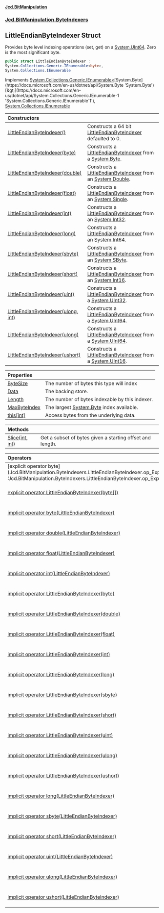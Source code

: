 #### [Jcd.BitManipulation](index.md 'index')
### [Jcd.BitManipulation.ByteIndexers](Jcd.BitManipulation.ByteIndexers.md 'Jcd.BitManipulation.ByteIndexers')

## LittleEndianByteIndexer Struct

Provides byte level indexing operations (set, get) on
a [System.UInt64](https://docs.microsoft.com/en-us/dotnet/api/System.UInt64 'System.UInt64'). Zero is the most
significant byte.

```csharp
public struct LittleEndianByteIndexer :
System.Collections.Generic.IEnumerable<byte>,
System.Collections.IEnumerable
```

Implements [System.Collections.Generic.IEnumerable&lt;](https://docs.microsoft.com/en-us/dotnet/api/System.Collections.Generic.IEnumerable-1 'System.Collections.Generic.IEnumerable`1')[System.Byte](https://docs.microsoft.com/en-us/dotnet/api/System.Byte 'System.Byte')[&gt;](https://docs.microsoft.com/en-us/dotnet/api/System.Collections.Generic.IEnumerable-1 'System.Collections.Generic.IEnumerable`1'), [System.Collections.IEnumerable](https://docs.microsoft.com/en-us/dotnet/api/System.Collections.IEnumerable 'System.Collections.IEnumerable')

| Constructors                                                                                                                                                                                                                         |                                                                                                                                                                                                                                                                    |
|:-------------------------------------------------------------------------------------------------------------------------------------------------------------------------------------------------------------------------------------|:-------------------------------------------------------------------------------------------------------------------------------------------------------------------------------------------------------------------------------------------------------------------|
| [LittleEndianByteIndexer()](Jcd.BitManipulation.ByteIndexers.LittleEndianByteIndexer.LittleEndianByteIndexer().md 'Jcd.BitManipulation.ByteIndexers.LittleEndianByteIndexer.LittleEndianByteIndexer()')                              | Constructs a 64 bit [LittleEndianByteIndexer](Jcd.BitManipulation.ByteIndexers.LittleEndianByteIndexer.md 'Jcd.BitManipulation.ByteIndexers.LittleEndianByteIndexer') defaulted to 0.                                                                              |
| [LittleEndianByteIndexer(byte)](Jcd.BitManipulation.ByteIndexers.LittleEndianByteIndexer.LittleEndianByteIndexer(byte).md 'Jcd.BitManipulation.ByteIndexers.LittleEndianByteIndexer.LittleEndianByteIndexer(byte)')                  | Constructs a [LittleEndianByteIndexer](Jcd.BitManipulation.ByteIndexers.LittleEndianByteIndexer.md 'Jcd.BitManipulation.ByteIndexers.LittleEndianByteIndexer') from a [System.Byte](https://docs.microsoft.com/en-us/dotnet/api/System.Byte 'System.Byte').        |
| [LittleEndianByteIndexer(double)](Jcd.BitManipulation.ByteIndexers.LittleEndianByteIndexer.LittleEndianByteIndexer(double).md 'Jcd.BitManipulation.ByteIndexers.LittleEndianByteIndexer.LittleEndianByteIndexer(double)')            | Constructs a [LittleEndianByteIndexer](Jcd.BitManipulation.ByteIndexers.LittleEndianByteIndexer.md 'Jcd.BitManipulation.ByteIndexers.LittleEndianByteIndexer') from an [System.Double](https://docs.microsoft.com/en-us/dotnet/api/System.Double 'System.Double'). |
| [LittleEndianByteIndexer(float)](Jcd.BitManipulation.ByteIndexers.LittleEndianByteIndexer.LittleEndianByteIndexer(float).md 'Jcd.BitManipulation.ByteIndexers.LittleEndianByteIndexer.LittleEndianByteIndexer(float)')               | Constructs a [LittleEndianByteIndexer](Jcd.BitManipulation.ByteIndexers.LittleEndianByteIndexer.md 'Jcd.BitManipulation.ByteIndexers.LittleEndianByteIndexer') from an [System.Single](https://docs.microsoft.com/en-us/dotnet/api/System.Single 'System.Single'). |
| [LittleEndianByteIndexer(int)](Jcd.BitManipulation.ByteIndexers.LittleEndianByteIndexer.LittleEndianByteIndexer(int).md 'Jcd.BitManipulation.ByteIndexers.LittleEndianByteIndexer.LittleEndianByteIndexer(int)')                     | Constructs a [LittleEndianByteIndexer](Jcd.BitManipulation.ByteIndexers.LittleEndianByteIndexer.md 'Jcd.BitManipulation.ByteIndexers.LittleEndianByteIndexer') from an [System.Int32](https://docs.microsoft.com/en-us/dotnet/api/System.Int32 'System.Int32').    |
| [LittleEndianByteIndexer(long)](Jcd.BitManipulation.ByteIndexers.LittleEndianByteIndexer.LittleEndianByteIndexer(long).md 'Jcd.BitManipulation.ByteIndexers.LittleEndianByteIndexer.LittleEndianByteIndexer(long)')                  | Constructs a [LittleEndianByteIndexer](Jcd.BitManipulation.ByteIndexers.LittleEndianByteIndexer.md 'Jcd.BitManipulation.ByteIndexers.LittleEndianByteIndexer') from an [System.Int64](https://docs.microsoft.com/en-us/dotnet/api/System.Int64 'System.Int64').    |
| [LittleEndianByteIndexer(sbyte)](Jcd.BitManipulation.ByteIndexers.LittleEndianByteIndexer.LittleEndianByteIndexer(sbyte).md 'Jcd.BitManipulation.ByteIndexers.LittleEndianByteIndexer.LittleEndianByteIndexer(sbyte)')               | Constructs a [LittleEndianByteIndexer](Jcd.BitManipulation.ByteIndexers.LittleEndianByteIndexer.md 'Jcd.BitManipulation.ByteIndexers.LittleEndianByteIndexer') from an [System.SByte](https://docs.microsoft.com/en-us/dotnet/api/System.SByte 'System.SByte').    |
| [LittleEndianByteIndexer(short)](Jcd.BitManipulation.ByteIndexers.LittleEndianByteIndexer.LittleEndianByteIndexer(short).md 'Jcd.BitManipulation.ByteIndexers.LittleEndianByteIndexer.LittleEndianByteIndexer(short)')               | Constructs a [LittleEndianByteIndexer](Jcd.BitManipulation.ByteIndexers.LittleEndianByteIndexer.md 'Jcd.BitManipulation.ByteIndexers.LittleEndianByteIndexer') from an [System.Int16](https://docs.microsoft.com/en-us/dotnet/api/System.Int16 'System.Int16').    |
| [LittleEndianByteIndexer(uint)](Jcd.BitManipulation.ByteIndexers.LittleEndianByteIndexer.LittleEndianByteIndexer(uint).md 'Jcd.BitManipulation.ByteIndexers.LittleEndianByteIndexer.LittleEndianByteIndexer(uint)')                  | Constructs a [LittleEndianByteIndexer](Jcd.BitManipulation.ByteIndexers.LittleEndianByteIndexer.md 'Jcd.BitManipulation.ByteIndexers.LittleEndianByteIndexer') from a [System.UInt32](https://docs.microsoft.com/en-us/dotnet/api/System.UInt32 'System.UInt32').  |
| [LittleEndianByteIndexer(ulong, int)](Jcd.BitManipulation.ByteIndexers.LittleEndianByteIndexer.LittleEndianByteIndexer(ulong,int).md 'Jcd.BitManipulation.ByteIndexers.LittleEndianByteIndexer.LittleEndianByteIndexer(ulong, int)') | Constructs a [LittleEndianByteIndexer](Jcd.BitManipulation.ByteIndexers.LittleEndianByteIndexer.md 'Jcd.BitManipulation.ByteIndexers.LittleEndianByteIndexer') from a [System.UInt64](https://docs.microsoft.com/en-us/dotnet/api/System.UInt64 'System.UInt64').  |
| [LittleEndianByteIndexer(ulong)](Jcd.BitManipulation.ByteIndexers.LittleEndianByteIndexer.LittleEndianByteIndexer(ulong).md 'Jcd.BitManipulation.ByteIndexers.LittleEndianByteIndexer.LittleEndianByteIndexer(ulong)')               | Constructs a [LittleEndianByteIndexer](Jcd.BitManipulation.ByteIndexers.LittleEndianByteIndexer.md 'Jcd.BitManipulation.ByteIndexers.LittleEndianByteIndexer') from a [System.UInt64](https://docs.microsoft.com/en-us/dotnet/api/System.UInt64 'System.UInt64').  |
| [LittleEndianByteIndexer(ushort)](Jcd.BitManipulation.ByteIndexers.LittleEndianByteIndexer.LittleEndianByteIndexer(ushort).md 'Jcd.BitManipulation.ByteIndexers.LittleEndianByteIndexer.LittleEndianByteIndexer(ushort)')            | Constructs a [LittleEndianByteIndexer](Jcd.BitManipulation.ByteIndexers.LittleEndianByteIndexer.md 'Jcd.BitManipulation.ByteIndexers.LittleEndianByteIndexer') from a [System.UInt16](https://docs.microsoft.com/en-us/dotnet/api/System.UInt16 'System.UInt16').  |

| Properties                                                                                                                                                       |                                                                                                                   |
|:-----------------------------------------------------------------------------------------------------------------------------------------------------------------|:------------------------------------------------------------------------------------------------------------------|
| [ByteSize](Jcd.BitManipulation.ByteIndexers.LittleEndianByteIndexer.ByteSize.md 'Jcd.BitManipulation.ByteIndexers.LittleEndianByteIndexer.ByteSize')             | The number of bytes this type will index                                                                          |
| [Data](Jcd.BitManipulation.ByteIndexers.LittleEndianByteIndexer.Data.md 'Jcd.BitManipulation.ByteIndexers.LittleEndianByteIndexer.Data')                         | The backing store.                                                                                                |
| [Length](Jcd.BitManipulation.ByteIndexers.LittleEndianByteIndexer.Length.md 'Jcd.BitManipulation.ByteIndexers.LittleEndianByteIndexer.Length')                   | The number of bytes indexable by this indexer.                                                                    |
| [MaxByteIndex](Jcd.BitManipulation.ByteIndexers.LittleEndianByteIndexer.MaxByteIndex.md 'Jcd.BitManipulation.ByteIndexers.LittleEndianByteIndexer.MaxByteIndex') | The largest [System.Byte](https://docs.microsoft.com/en-us/dotnet/api/System.Byte 'System.Byte') index available. |
| [this[int]](Jcd.BitManipulation.ByteIndexers.LittleEndianByteIndexer.this[int].md 'Jcd.BitManipulation.ByteIndexers.LittleEndianByteIndexer.this[int]')          | Access bytes from the underlying data.                                                                            |

| Methods                                                                                                                                                                  |                                                           |
|:-------------------------------------------------------------------------------------------------------------------------------------------------------------------------|:----------------------------------------------------------|
| [Slice(int, int)](Jcd.BitManipulation.ByteIndexers.LittleEndianByteIndexer.Slice(int,int).md 'Jcd.BitManipulation.ByteIndexers.LittleEndianByteIndexer.Slice(int, int)') | Get a subset of bytes given a starting offset and length. |

| Operators                                                                                                                                                                                                                                                                                                                            |                                                                                                                                                                                                                                                                            |
|:-------------------------------------------------------------------------------------------------------------------------------------------------------------------------------------------------------------------------------------------------------------------------------------------------------------------------------------|:---------------------------------------------------------------------------------------------------------------------------------------------------------------------------------------------------------------------------------------------------------------------------|
| [explicit operator byte[](LittleEndianByteIndexer)](Jcd.BitManipulation.ByteIndexers.LittleEndianByteIndexer.op_Explicitbyte[](Jcd.BitManipulation.ByteIndexers.LittleEndianByteIndexer).md 'Jcd.BitManipulation.ByteIndexers.LittleEndianByteIndexer.op_Explicit byte[](Jcd.BitManipulation.ByteIndexers.LittleEndianByteIndexer)') | Explicitly converts the [LittleEndianByteIndexer](Jcd.BitManipulation.ByteIndexers.LittleEndianByteIndexer.md 'Jcd.BitManipulation.ByteIndexers.LittleEndianByteIndexer') to an array of bytes.                                                                            |
| [explicit operator LittleEndianByteIndexer(byte[])](Jcd.BitManipulation.ByteIndexers.LittleEndianByteIndexer.op_ExplicitJcd.BitManipulation.ByteIndexers.LittleEndianByteIndexer(byte[]).md 'Jcd.BitManipulation.ByteIndexers.LittleEndianByteIndexer.op_Explicit Jcd.BitManipulation.ByteIndexers.LittleEndianByteIndexer(byte[])') | Explicitly converts an array of  bytes to a [LittleEndianByteIndexer](Jcd.BitManipulation.ByteIndexers.LittleEndianByteIndexer.md 'Jcd.BitManipulation.ByteIndexers.LittleEndianByteIndexer').                                                                             |
| [implicit operator byte(LittleEndianByteIndexer)](Jcd.BitManipulation.ByteIndexers.LittleEndianByteIndexer.op_Implicitbyte(Jcd.BitManipulation.ByteIndexers.LittleEndianByteIndexer).md 'Jcd.BitManipulation.ByteIndexers.LittleEndianByteIndexer.op_Implicit byte(Jcd.BitManipulation.ByteIndexers.LittleEndianByteIndexer)')       | Implicitly converts the [LittleEndianByteIndexer](Jcd.BitManipulation.ByteIndexers.LittleEndianByteIndexer.md 'Jcd.BitManipulation.ByteIndexers.LittleEndianByteIndexer') to a [System.UInt64](https://docs.microsoft.com/en-us/dotnet/api/System.UInt64 'System.UInt64'). |
| [implicit operator double(LittleEndianByteIndexer)](Jcd.BitManipulation.ByteIndexers.LittleEndianByteIndexer.op_Implicitdouble(Jcd.BitManipulation.ByteIndexers.LittleEndianByteIndexer).md 'Jcd.BitManipulation.ByteIndexers.LittleEndianByteIndexer.op_Implicit double(Jcd.BitManipulation.ByteIndexers.LittleEndianByteIndexer)') | Implicitly converts the byte indexer to its underlying data type.                                                                                                                                                                                                          |
| [implicit operator float(LittleEndianByteIndexer)](Jcd.BitManipulation.ByteIndexers.LittleEndianByteIndexer.op_Implicitfloat(Jcd.BitManipulation.ByteIndexers.LittleEndianByteIndexer).md 'Jcd.BitManipulation.ByteIndexers.LittleEndianByteIndexer.op_Implicit float(Jcd.BitManipulation.ByteIndexers.LittleEndianByteIndexer)')    | Implicitly converts the [LittleEndianByteIndexer](Jcd.BitManipulation.ByteIndexers.LittleEndianByteIndexer.md 'Jcd.BitManipulation.ByteIndexers.LittleEndianByteIndexer') to a [System.Single](https://docs.microsoft.com/en-us/dotnet/api/System.Single 'System.Single'). |
| [implicit operator int(LittleEndianByteIndexer)](Jcd.BitManipulation.ByteIndexers.LittleEndianByteIndexer.op_Implicitint(Jcd.BitManipulation.ByteIndexers.LittleEndianByteIndexer).md 'Jcd.BitManipulation.ByteIndexers.LittleEndianByteIndexer.op_Implicit int(Jcd.BitManipulation.ByteIndexers.LittleEndianByteIndexer)')          | Implicitly converts the [LittleEndianByteIndexer](Jcd.BitManipulation.ByteIndexers.LittleEndianByteIndexer.md 'Jcd.BitManipulation.ByteIndexers.LittleEndianByteIndexer') to a [System.UInt64](https://docs.microsoft.com/en-us/dotnet/api/System.UInt64 'System.UInt64'). |
| [implicit operator LittleEndianByteIndexer(byte)](Jcd.BitManipulation.ByteIndexers.LittleEndianByteIndexer.op_ImplicitJcd.BitManipulation.ByteIndexers.LittleEndianByteIndexer(byte).md 'Jcd.BitManipulation.ByteIndexers.LittleEndianByteIndexer.op_Implicit Jcd.BitManipulation.ByteIndexers.LittleEndianByteIndexer(byte)')       | Implicitly converts a [System.Byte](https://docs.microsoft.com/en-us/dotnet/api/System.Byte 'System.Byte') to a [LittleEndianByteIndexer](Jcd.BitManipulation.ByteIndexers.LittleEndianByteIndexer.md 'Jcd.BitManipulation.ByteIndexers.LittleEndianByteIndexer').         |
| [implicit operator LittleEndianByteIndexer(double)](Jcd.BitManipulation.ByteIndexers.LittleEndianByteIndexer.op_ImplicitJcd.BitManipulation.ByteIndexers.LittleEndianByteIndexer(double).md 'Jcd.BitManipulation.ByteIndexers.LittleEndianByteIndexer.op_Implicit Jcd.BitManipulation.ByteIndexers.LittleEndianByteIndexer(double)') | Implicitly converts a [System.Double](https://docs.microsoft.com/en-us/dotnet/api/System.Double 'System.Double') to a [LittleEndianByteIndexer](Jcd.BitManipulation.ByteIndexers.LittleEndianByteIndexer.md 'Jcd.BitManipulation.ByteIndexers.LittleEndianByteIndexer').   |
| [implicit operator LittleEndianByteIndexer(float)](Jcd.BitManipulation.ByteIndexers.LittleEndianByteIndexer.op_ImplicitJcd.BitManipulation.ByteIndexers.LittleEndianByteIndexer(float).md 'Jcd.BitManipulation.ByteIndexers.LittleEndianByteIndexer.op_Implicit Jcd.BitManipulation.ByteIndexers.LittleEndianByteIndexer(float)')    | Implicitly converts a [System.Single](https://docs.microsoft.com/en-us/dotnet/api/System.Single 'System.Single') to a [LittleEndianByteIndexer](Jcd.BitManipulation.ByteIndexers.LittleEndianByteIndexer.md 'Jcd.BitManipulation.ByteIndexers.LittleEndianByteIndexer').   |
| [implicit operator LittleEndianByteIndexer(int)](Jcd.BitManipulation.ByteIndexers.LittleEndianByteIndexer.op_ImplicitJcd.BitManipulation.ByteIndexers.LittleEndianByteIndexer(int).md 'Jcd.BitManipulation.ByteIndexers.LittleEndianByteIndexer.op_Implicit Jcd.BitManipulation.ByteIndexers.LittleEndianByteIndexer(int)')          | Implicitly converts a [System.Int32](https://docs.microsoft.com/en-us/dotnet/api/System.Int32 'System.Int32') to a [LittleEndianByteIndexer](Jcd.BitManipulation.ByteIndexers.LittleEndianByteIndexer.md 'Jcd.BitManipulation.ByteIndexers.LittleEndianByteIndexer').      |
| [implicit operator LittleEndianByteIndexer(long)](Jcd.BitManipulation.ByteIndexers.LittleEndianByteIndexer.op_ImplicitJcd.BitManipulation.ByteIndexers.LittleEndianByteIndexer(long).md 'Jcd.BitManipulation.ByteIndexers.LittleEndianByteIndexer.op_Implicit Jcd.BitManipulation.ByteIndexers.LittleEndianByteIndexer(long)')       | Implicitly converts an [System.Int64](https://docs.microsoft.com/en-us/dotnet/api/System.Int64 'System.Int64') to a [LittleEndianByteIndexer](Jcd.BitManipulation.ByteIndexers.LittleEndianByteIndexer.md 'Jcd.BitManipulation.ByteIndexers.LittleEndianByteIndexer').     |
| [implicit operator LittleEndianByteIndexer(sbyte)](Jcd.BitManipulation.ByteIndexers.LittleEndianByteIndexer.op_ImplicitJcd.BitManipulation.ByteIndexers.LittleEndianByteIndexer(sbyte).md 'Jcd.BitManipulation.ByteIndexers.LittleEndianByteIndexer.op_Implicit Jcd.BitManipulation.ByteIndexers.LittleEndianByteIndexer(sbyte)')    | Implicitly converts an [System.SByte](https://docs.microsoft.com/en-us/dotnet/api/System.SByte 'System.SByte') to a [LittleEndianByteIndexer](Jcd.BitManipulation.ByteIndexers.LittleEndianByteIndexer.md 'Jcd.BitManipulation.ByteIndexers.LittleEndianByteIndexer').     |
| [implicit operator LittleEndianByteIndexer(short)](Jcd.BitManipulation.ByteIndexers.LittleEndianByteIndexer.op_ImplicitJcd.BitManipulation.ByteIndexers.LittleEndianByteIndexer(short).md 'Jcd.BitManipulation.ByteIndexers.LittleEndianByteIndexer.op_Implicit Jcd.BitManipulation.ByteIndexers.LittleEndianByteIndexer(short)')    | Implicitly converts a [System.Int16](https://docs.microsoft.com/en-us/dotnet/api/System.Int16 'System.Int16') to a [LittleEndianByteIndexer](Jcd.BitManipulation.ByteIndexers.LittleEndianByteIndexer.md 'Jcd.BitManipulation.ByteIndexers.LittleEndianByteIndexer').      |
| [implicit operator LittleEndianByteIndexer(uint)](Jcd.BitManipulation.ByteIndexers.LittleEndianByteIndexer.op_ImplicitJcd.BitManipulation.ByteIndexers.LittleEndianByteIndexer(uint).md 'Jcd.BitManipulation.ByteIndexers.LittleEndianByteIndexer.op_Implicit Jcd.BitManipulation.ByteIndexers.LittleEndianByteIndexer(uint)')       | Implicitly converts a [System.UInt32](https://docs.microsoft.com/en-us/dotnet/api/System.UInt32 'System.UInt32') to a [LittleEndianByteIndexer](Jcd.BitManipulation.ByteIndexers.LittleEndianByteIndexer.md 'Jcd.BitManipulation.ByteIndexers.LittleEndianByteIndexer').   |
| [implicit operator LittleEndianByteIndexer(ulong)](Jcd.BitManipulation.ByteIndexers.LittleEndianByteIndexer.op_ImplicitJcd.BitManipulation.ByteIndexers.LittleEndianByteIndexer(ulong).md 'Jcd.BitManipulation.ByteIndexers.LittleEndianByteIndexer.op_Implicit Jcd.BitManipulation.ByteIndexers.LittleEndianByteIndexer(ulong)')    | Implicitly converts a [System.UInt64](https://docs.microsoft.com/en-us/dotnet/api/System.UInt64 'System.UInt64') to a [LittleEndianByteIndexer](Jcd.BitManipulation.ByteIndexers.LittleEndianByteIndexer.md 'Jcd.BitManipulation.ByteIndexers.LittleEndianByteIndexer').   |
| [implicit operator LittleEndianByteIndexer(ushort)](Jcd.BitManipulation.ByteIndexers.LittleEndianByteIndexer.op_ImplicitJcd.BitManipulation.ByteIndexers.LittleEndianByteIndexer(ushort).md 'Jcd.BitManipulation.ByteIndexers.LittleEndianByteIndexer.op_Implicit Jcd.BitManipulation.ByteIndexers.LittleEndianByteIndexer(ushort)') | Implicitly converts a [System.UInt16](https://docs.microsoft.com/en-us/dotnet/api/System.UInt16 'System.UInt16') to a [LittleEndianByteIndexer](Jcd.BitManipulation.ByteIndexers.LittleEndianByteIndexer.md 'Jcd.BitManipulation.ByteIndexers.LittleEndianByteIndexer').   |
| [implicit operator long(LittleEndianByteIndexer)](Jcd.BitManipulation.ByteIndexers.LittleEndianByteIndexer.op_Implicitlong(Jcd.BitManipulation.ByteIndexers.LittleEndianByteIndexer).md 'Jcd.BitManipulation.ByteIndexers.LittleEndianByteIndexer.op_Implicit long(Jcd.BitManipulation.ByteIndexers.LittleEndianByteIndexer)')       | Implicitly converts the [LittleEndianByteIndexer](Jcd.BitManipulation.ByteIndexers.LittleEndianByteIndexer.md 'Jcd.BitManipulation.ByteIndexers.LittleEndianByteIndexer') to a [System.UInt64](https://docs.microsoft.com/en-us/dotnet/api/System.UInt64 'System.UInt64'). |
| [implicit operator sbyte(LittleEndianByteIndexer)](Jcd.BitManipulation.ByteIndexers.LittleEndianByteIndexer.op_Implicitsbyte(Jcd.BitManipulation.ByteIndexers.LittleEndianByteIndexer).md 'Jcd.BitManipulation.ByteIndexers.LittleEndianByteIndexer.op_Implicit sbyte(Jcd.BitManipulation.ByteIndexers.LittleEndianByteIndexer)')    | Implicitly converts the [LittleEndianByteIndexer](Jcd.BitManipulation.ByteIndexers.LittleEndianByteIndexer.md 'Jcd.BitManipulation.ByteIndexers.LittleEndianByteIndexer') to a [System.UInt64](https://docs.microsoft.com/en-us/dotnet/api/System.UInt64 'System.UInt64'). |
| [implicit operator short(LittleEndianByteIndexer)](Jcd.BitManipulation.ByteIndexers.LittleEndianByteIndexer.op_Implicitshort(Jcd.BitManipulation.ByteIndexers.LittleEndianByteIndexer).md 'Jcd.BitManipulation.ByteIndexers.LittleEndianByteIndexer.op_Implicit short(Jcd.BitManipulation.ByteIndexers.LittleEndianByteIndexer)')    | Implicitly converts the [LittleEndianByteIndexer](Jcd.BitManipulation.ByteIndexers.LittleEndianByteIndexer.md 'Jcd.BitManipulation.ByteIndexers.LittleEndianByteIndexer') to a [System.UInt64](https://docs.microsoft.com/en-us/dotnet/api/System.UInt64 'System.UInt64'). |
| [implicit operator uint(LittleEndianByteIndexer)](Jcd.BitManipulation.ByteIndexers.LittleEndianByteIndexer.op_Implicituint(Jcd.BitManipulation.ByteIndexers.LittleEndianByteIndexer).md 'Jcd.BitManipulation.ByteIndexers.LittleEndianByteIndexer.op_Implicit uint(Jcd.BitManipulation.ByteIndexers.LittleEndianByteIndexer)')       | Implicitly converts the [LittleEndianByteIndexer](Jcd.BitManipulation.ByteIndexers.LittleEndianByteIndexer.md 'Jcd.BitManipulation.ByteIndexers.LittleEndianByteIndexer') to a [System.UInt64](https://docs.microsoft.com/en-us/dotnet/api/System.UInt64 'System.UInt64'). |
| [implicit operator ulong(LittleEndianByteIndexer)](Jcd.BitManipulation.ByteIndexers.LittleEndianByteIndexer.op_Implicitulong(Jcd.BitManipulation.ByteIndexers.LittleEndianByteIndexer).md 'Jcd.BitManipulation.ByteIndexers.LittleEndianByteIndexer.op_Implicit ulong(Jcd.BitManipulation.ByteIndexers.LittleEndianByteIndexer)')    | Implicitly converts the [LittleEndianByteIndexer](Jcd.BitManipulation.ByteIndexers.LittleEndianByteIndexer.md 'Jcd.BitManipulation.ByteIndexers.LittleEndianByteIndexer') to a [System.UInt64](https://docs.microsoft.com/en-us/dotnet/api/System.UInt64 'System.UInt64'). |
| [implicit operator ushort(LittleEndianByteIndexer)](Jcd.BitManipulation.ByteIndexers.LittleEndianByteIndexer.op_Implicitushort(Jcd.BitManipulation.ByteIndexers.LittleEndianByteIndexer).md 'Jcd.BitManipulation.ByteIndexers.LittleEndianByteIndexer.op_Implicit ushort(Jcd.BitManipulation.ByteIndexers.LittleEndianByteIndexer)') | Implicitly converts the [LittleEndianByteIndexer](Jcd.BitManipulation.ByteIndexers.LittleEndianByteIndexer.md 'Jcd.BitManipulation.ByteIndexers.LittleEndianByteIndexer') to a [System.UInt64](https://docs.microsoft.com/en-us/dotnet/api/System.UInt64 'System.UInt64'). |
